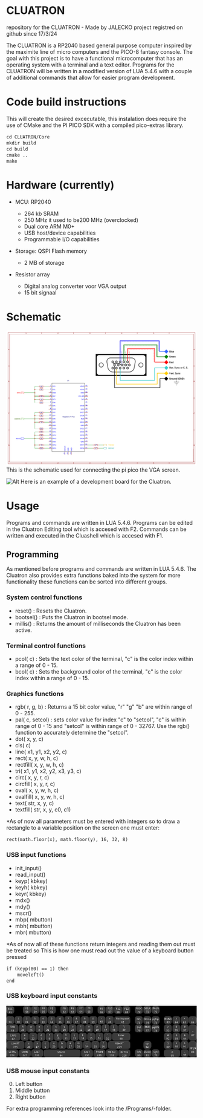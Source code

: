 # CLUATRON
repository for the CLUATRON - Made by JALECKO
project registred on github since 17/3/24

The CLUATRON is a RP2040 based general purpose computer inspired by the maximite line of micro computers and the PICO-8 fantasy console.
The goal with this project is to have a functional microcomputer that has an operating system with a terminal and a text editor.
Programs for the CLUATRON will be written in a modified version of LUA 5.4.6 with a couple of additional commands that allow for easier program development.


# Code build instructions 
This will create the desired excecutable, this instalation does require the use of CMake and the PI PICO SDK with a compiled pico-extras library.

```
cd CLUATRON/Core
mkdir build
cd build
cmake ..
make
```

# Hardware (currently)
- MCU: RP2040
	- 264 kb SRAM
	- 250 MHz it used to be200 MHz (overclocked)
	- Dual core ARM M0+
	- USB host/device capabilities
	- Programmable I/O capabilities

- Storage: QSPI Flash memory
	 - 2 MB of storage

- Resistor array
	- Digital analog converter voor VGA output
	- 15 bit signaal


# Schematic
![Alt](/pictures/VGA_connection_schematic.png)
This is the schematic used for connecting the pi pico the VGA screen.

![Alt](/pictures/board_exampl.png)
Here is an example of a development board for the Cluatron.

# Usage
Programs and commands are written in LUA 5.4.6.
Programs can be edited in the Cluatron Editing tool which is accesed with F2.
Commands can be written and executed in the Cluashell which is accesed with F1.

## Programming
As mentioned before programs and commands are written in LUA 5.4.6.
The Cluatron also provides extra functions baked into the system for more functionality these functions can be sorted into different groups.

### System control functions
- reset() : Resets the Cluatron.
- bootsel() : Puts the Cluatron in bootsel mode.
- millis() : Returns the amount of milliseconds the Cluatron has been active.

### Terminal control functions
- pcol( c) : Sets the text color of the terminal, "c" is the color index within a range of 0 - 15.
- bcol( c) : Sets the background color of the terminal, "c" is the color index within a range of 0 - 15. 

### Graphics functions
- rgb( r, g, b) : Returns a 15 bit color value, "r" "g" "b" are within range of 0 - 255. 
- pal( c, setcol) : sets color value for index "c" to "setcol", "c" is within range of 0 - 15 and "setcol" is within range of 0 - 32767. Use the rgb() function to accurately determine the "setcol".
- dot( x, y, c)
- cls( c)
- line( x1, y1, x2, y2, c)
- rect( x, y, w, h, c)
- rectfill( x, y, w, h, c)
- tri( x1, y1, x2, y2, x3, y3, c)
- circ( x, y, r, c)
- circfill( x, y, r, c)
- oval( x, y, w, h, c)
- ovalfill( x, y, w, h, c)
- text( str, x, y, c)
- textfill( str, x, y, c0, c1)

*As of now all parameters must be entered with integers so to draw a rectangle to a variable position on the screen one must enter:
```
rect(math.floor(x), math.floor(y), 16, 32, 8)
```

### USB input functions
- init_input()
- read_input()
- keyp( kbkey)
- keyh( kbkey)
- keyr( kbkey)
- mdx()
- mdy()
- mscr()
- mbp( mbutton)
- mbh( mbutton)
- mbr( mbutton)

*As of now all of these functions return integers and reading them out must be treated so
This is how one must read out the value of a keyboard button pressed
```
if (keyp(80) == 1) then
	moveleft()
end
```

### USB keyboard input constants
![Alt](/pictures/USBkbmap.png)

### USB mouse input constants
0. Left button
1. Middle button
2. Right button

For extra programming references look into the /Programs/-folder.
